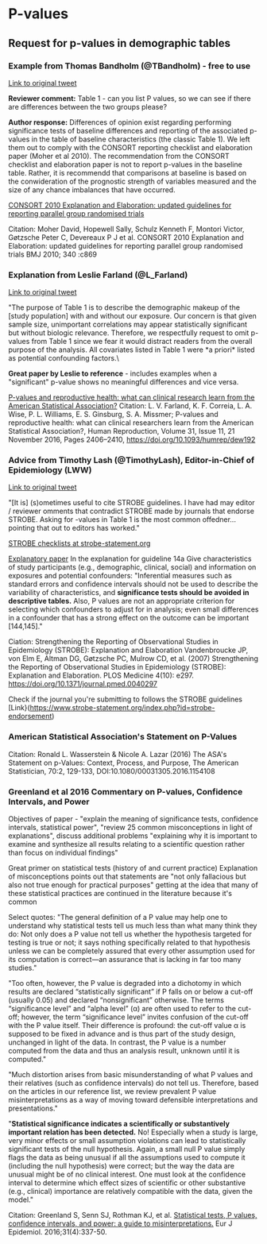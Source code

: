 # P-values

## Request for p-values in demographic tables


### Example from Thomas Bandholm (@TBandholm) - free to use
[Link to original tweet](https://twitter.com/TBandholm/status/1096038676533071872) 

<p>

**Reviewer comment:** Table 1 - can you list P values, so we can see if there are differences between the two groups please? 
<p>
  
**Author response:** Differences of opinion exist regarding performing significance tests of
baseline differences and reporting of the associated p-values in the table of baseline characteristics
(the classic Table 1). We left them out to comply with the CONSORT reporting checklist and elaboration paper (Moher et al 2010).
The recommendation from the CONSORT checklist and elaboration paper is not to report p-values in the baseline table.
Rather, it is recommendd that comparisons at baseline is based on the conwideration of the prognostic strength of variables 
measured and the size of any chance imbalances
that have occurred. 
<p>
  
[CONSORT 2010 Explanation and Elaboration: updated guidelines for reporting parallel group randomised trials](https://www.bmj.com/content/340/bmj.c869) 

Citation: Moher David, Hopewell Sally, Schulz Kenneth F, Montori Victor, Gøtzsche Peter C, Devereaux P J et al. CONSORT 2010 Explanation and Elaboration: updated guidelines for reporting parallel group randomised trials BMJ 2010; 340 :c869

### Explanation from Leslie Farland (@L_Farland)
[Link to original tweet](https://twitter.com/l_farland/status/1064635004393648129)

<p>
"The purpose of Table 1 is to describe the demographic makeup of the [study population] with and without our exposure. Our concern is that given sample size, 
unimportant correlations may appear statistically significant but without biologic relevance. 
Therefore, we respectfully request to omit p-values from Table 1 since we fear it would distract readers
from the overall purpose of the analysis. All covariates listed in Table 1 were *a priori* listed as potential confounding factors.\

**Great paper by Leslie to reference** - includes examples when a "significant" p-value shows no meaningful differences and vice versa. 

[P-values and reproductive health: what can clinical research learn from the American Statistical Association?](https://academic.oup.com/humrep/article/31/11/2406/2274306)
Citation: L. V. Farland, K. F. Correia, L. A. Wise, P. L. Williams, E. S. Ginsburg, S. A. Missmer; P-values and reproductive health: what can clinical researchers learn from the American Statistical Association?, Human Reproduction, Volume 31, Issue 11, 21 November 2016, Pages 2406–2410, https://doi.org/10.1093/humrep/dew192

### Advice from Timothy Lash (@TimothyLash), Editor-in-Chief of Epidemiology (LWW)
[Link to original tweet](https://twitter.com/TimothyLash/status/1068569433487155201)<p>
  
"[It is] (s)ometimes useful to cite STROBE guidelines. I have had may editor / reviewer omments
that contradict STROBE made by journals that endorse STROBE. Asking for -values in Table 1 is the most common offedner...
pointing that out to editors has worked."
<p>
  
[STROBE checklists at strobe-statement.org](https://www.strobe-statement.org/index.php?id=available-checklists)

[Explanatory paper](https://journals.plos.org/plosmedicine/article?id=10.1371/journal.pmed.0040297)
In the explanation for guideline 14a Give characteristics of study participants (e.g., demographic, clinical, social) and information on exposures and potential confounders:
"Inferential measures such as standard errors and confidence intervals should not be used to describe the variability of characteristics, and **significance tests should be avoided in descriptive tables.** Also, P values are not an appropriate criterion for selecting which confounders to adjust for in analysis; even small differences in a confounder that has a strong effect on the outcome can be important [144,145]."

Ciation: Strengthening the Reporting of Observational Studies in Epidemiology (STROBE): Explanation and Elaboration 
Vandenbroucke JP, von Elm E, Altman DG, Gøtzsche PC, Mulrow CD, et al. (2007) Strengthening the Reporting of Observational Studies in Epidemiology (STROBE): Explanation and Elaboration. PLOS Medicine 4(10): e297. https://doi.org/10.1371/journal.pmed.0040297

Check if the journal you're submitting to follows the STROBE guidelines [Link}(https://www.strobe-statement.org/index.php?id=strobe-endorsement)

### American Statistical Association's Statement on P-Values

Citation:  Ronald L. Wasserstein & Nicole A. Lazar (2016) The ASA's Statement on p-Values: Context, Process, and Purpose, The American Statistician, 70:2, 129-133, DOI:10.1080/00031305.2016.1154108

### Greenland et al 2016 Commentary on P-values, Confidence Intervals, and Power
Objectives of paper -  "explain the meaning of significance tests, confidence intervals, statistical power", "review 25 common misconceptions in light of explanations", discuss additional problems "explaining why it is important to examine and synthesize all results relating to a scientific question rather than focus on individual findings"

Great primer on statistical tests (history of and current practice)
Explanation of misconceptions points out that statements are "not only fallacious but also not true enough for practical purposes" getting at the idea that many of these statistical practices are continued in the literature because it's common

Select quotes:
"The general definition of a P value may help one to understand why statistical tests tell us much less than what many think they do: Not only does a P value not tell us whether the hypothesis targeted for testing is true or not; it says nothing specifically related to that hypothesis unless we can be completely assured that every other assumption used for its computation is correct—an assurance that is lacking in far too many studies."

"Too often, however, the P value is degraded into a dichotomy in which results are declared “statistically significant” if P falls on or below a cut-off (usually 0.05) and declared “nonsignificant” otherwise. The terms “significance level” and “alpha level” (α) are often used to refer to the cut-off; however, the term “significance level” invites confusion of the cut-off with the P value itself. Their difference is profound: the cut-off value α is supposed to be fixed in advance and is thus part of the study design, unchanged in light of the data. In contrast, the P value is a number computed from the data and thus an analysis result, unknown until it is computed."

"Much distortion arises from basic misunderstanding of what P values and their relatives (such as confidence intervals) do not tell us. Therefore, based on the articles in our reference list, we review prevalent P value misinterpretations as a way of moving toward defensible interpretations and presentations."

"**Statistical significance indicates a scientifically or substantively important relation has been detected.** No! Especially when a study is large, very minor effects or small assumption violations can lead to statistically significant tests of the null hypothesis. Again, a small null P value simply flags the data as being unusual if all the assumptions used to compute it (including the null hypothesis) were correct; but the way the data are unusual might be of no clinical interest. One must look at the confidence interval to determine which effect sizes of scientific or other substantive (e.g., clinical) importance are relatively compatible with the data, given the model."


Citation: Greenland S, Senn SJ, Rothman KJ, et al. [Statistical tests, P values, confidence intervals, and power: a guide to misinterpretations.](https://www.ncbi.nlm.nih.gov/pmc/articles/PMC4877414/) Eur J Epidemiol. 2016;31(4):337-50.




